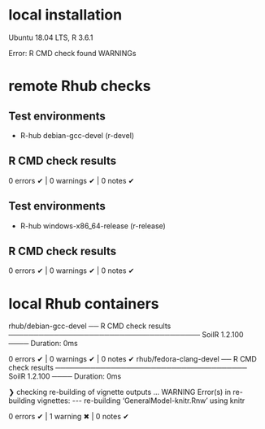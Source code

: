 # local installation 
  Ubuntu 18.04 LTS, R 3.6.1 
  
Error: R CMD check found WARNINGs

# remote Rhub checks
## Test environments
- R-hub debian-gcc-devel (r-devel)

## R CMD check results
0 errors ✔ | 0 warnings ✔ | 0 notes ✔
## Test environments
- R-hub windows-x86_64-release (r-release)

## R CMD check results
0 errors ✔ | 0 warnings ✔ | 0 notes ✔
# local Rhub containers
rhub/debian-gcc-devel
── R CMD check results ────────────────────────────────────── SoilR 1.2.100 ────
Duration: 0ms

0 errors ✔ | 0 warnings ✔ | 0 notes ✔
rhub/fedora-clang-devel
── R CMD check results ────────────────────────────────────── SoilR 1.2.100 ────
Duration: 0ms

❯ checking re-building of vignette outputs ... WARNING
  Error(s) in re-building vignettes:
  --- re-building ‘GeneralModel-knitr.Rnw’ using knitr

0 errors ✔ | 1 warning ✖ | 0 notes ✔
